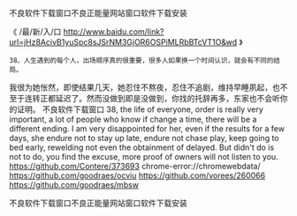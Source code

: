 
不良软件下载窗口不良正能量网站窗口软件下载安装




《 /最/新/入/口  http://www.baidu.com/link?url=jHz8AcivB1yuSpc8sJSrNM3GjOR6OSPiMLRbBTcVT1O&wd 》




	38、人生遇到的每个人，出场顺序真的很重要，很多人如果换一个时间认识，就会有不同的结局。
我很为她怅然，即使结果几天，她忍住不熬夜，忍住不追剧，维持早睡夙起，也不至于连转正都延迟了。然而没做到即是没做到，你找的托辞再多，东家也不会听你的证明。
不良软件下载窗口
38, the life of everyone, order is really very important, a lot of people who know if change a time, there will be a different ending.
I am very disappointed for her, even if the results for a few days, she endure not to stay up late, endure not chase play, keep going to bed early, rewelding not even the obtainment of delayed.
But didn't do is not to do, you find the excuse, more proof of owners will not listen to you.
https://github.com/Contere/373693
chrome-error://chromewebdata/
https://github.com/goodraes/ocviu
https://github.com/vorees/260066
https://github.com/goodraes/mbsw





不良软件下载窗口不良正能量网站窗口软件下载安装
